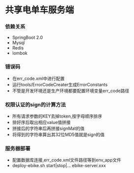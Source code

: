 # 共享电单车服务端

### 依赖关系
* SpringBoot 2.0
* Mysql
* Redis
* lombok

### 错误码
* 在err_code.xml中进行配置
* 运行tools/ErrorCodeCreater生成ErrorConstants
* 不管是开发环境还是生产环境都要配置环境变量err_code路径

### 权限认证的sign的计算方法
* 所有请求参数的KEY去掉token,按字母顺序排序
* 排好序后取出相应value值拼接
* 拼接后的字符串后再拼接signMat的值
* 将得到的字符串算出其32位MD5值就是sign的值

### 服务器部署
* 配置数据库连接,err_code.xml文件路径等到env_app文件
* deploy-ebike.sh start|stop|... ebike-server.xxx
